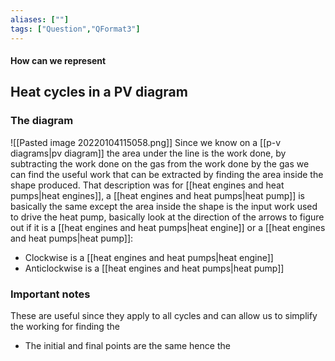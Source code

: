 ```yaml
---
aliases: [""]
tags: ["Question","QFormat3"]
---
```


#### How can we represent
## Heat cycles in a PV diagram
### The diagram
![[Pasted image 20220104115058.png]]
Since we know on a [[p-v diagrams|pv diagram]] the area under the line is the work done, by subtracting the work done on the gas from the work done by the gas we can find the useful work that can be extracted by finding the area inside the shape produced. That description was for [[heat engines and heat pumps|heat engines]], a [[heat engines and heat pumps|heat pump]] is basically the same except the area inside the shape is the input work used to drive the heat pump, basically look at the direction of the arrows to figure out if it is a [[heat engines and heat pumps|heat engine]] or a [[heat engines and heat pumps|heat pump]]:
- Clockwise is a [[heat engines and heat pumps|heat engine]]
- Anticlockwise is a [[heat engines and heat pumps|heat pump]]

### Important notes 
These are useful since they apply to all cycles and can allow us to simplify the working for finding the 
- The initial and final points are the same hence the 